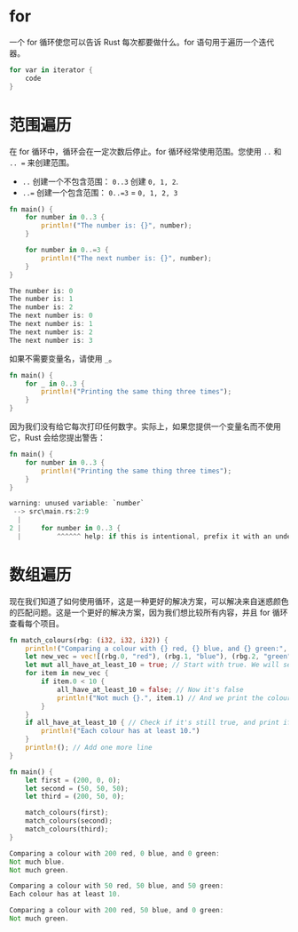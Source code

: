 # for

一个 for 循环使您可以告诉 Rust 每次都要做什么。for 语句用于遍历一个迭代器。

```rs
for var in iterator {
    code
}
```

# 范围遍历

在 for 循环中，循环会在一定次数后停止。for 循环经常使用范围。您使用 `..` 和 `.. =` 来创建范围。

- `..` 创建一个不包含范围： `0..3` 创建 `0, 1, 2`.
- `..=` 创建一个包含范围： `0..=3` = `0, 1, 2, 3`

```rs
fn main() {
    for number in 0..3 {
        println!("The number is: {}", number);
    }

    for number in 0..=3 {
        println!("The next number is: {}", number);
    }
}

The number is: 0
The number is: 1
The number is: 2
The next number is: 0
The next number is: 1
The next number is: 2
The next number is: 3
```

如果不需要变量名，请使用 `_`。

```rs
fn main() {
    for _ in 0..3 {
        println!("Printing the same thing three times");
    }
}
```

因为我们没有给它每次打印任何数字。实际上，如果您提供一个变量名而不使用它，Rust 会给您提出警告：

```rs
fn main() {
    for number in 0..3 {
        println!("Printing the same thing three times");
    }
}

warning: unused variable: `number`
 --> src\main.rs:2:9
  |
2 |     for number in 0..3 {
  |         ^^^^^^ help: if this is intentional, prefix it with an underscore: `_number`
```

# 数组遍历

现在我们知道了如何使用循环，这是一种更好的解决方案，可以解决来自迷惑颜色的匹配问题。这是一个更好的解决方案，因为我们想比较所有内容，并且 for 循环查看每个项目。

```rs
fn match_colours(rbg: (i32, i32, i32)) {
    println!("Comparing a colour with {} red, {} blue, and {} green:", rbg.0, rbg.1, rbg.2);
    let new_vec = vec![(rbg.0, "red"), (rbg.1, "blue"), (rbg.2, "green")]; // Put the colours in a vec. Inside are tuples with the colour names
    let mut all_have_at_least_10 = true; // Start with true. We will set it to false if one colour is less than 10
    for item in new_vec {
        if item.0 < 10 {
            all_have_at_least_10 = false; // Now it's false
            println!("Not much {}.", item.1) // And we print the colour name.
        }
    }
    if all_have_at_least_10 { // Check if it's still true, and print if true
        println!("Each colour has at least 10.")
    }
    println!(); // Add one more line
}

fn main() {
    let first = (200, 0, 0);
    let second = (50, 50, 50);
    let third = (200, 50, 0);

    match_colours(first);
    match_colours(second);
    match_colours(third);
}

Comparing a colour with 200 red, 0 blue, and 0 green:
Not much blue.
Not much green.

Comparing a colour with 50 red, 50 blue, and 50 green:
Each colour has at least 10.

Comparing a colour with 200 red, 50 blue, and 0 green:
Not much green.
```
